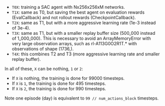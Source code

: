 - `T0X`: training a SAC agent with Nx256x256xM networks.
- `T1X`: same as T0, but saving the best agent on evaluation rewards (EvalCallback)
and not rollout rewards (CheckpointCallback).
- `T2X`: same as T1, but with a more aggressive learning rate (1e-3 instead of 3e-4).
- `T3X`: same as T1, but with a smaller replay buffer size (500_000 instead of 1_000_000).
This is necessary to avoid an ArrayMemoryError with very large observation arrays,
such as rl-A113G0O2R1T.* with observations of shape (1736,).
- `T4X`: this combines T2 and T3 (more aggressive learning rate and smaller replay buffer).

In all of these, `X` can be nothing, `1` or `2`:
- If `X` is nothing, the training is done for 99000 timesteps.
- If `X` is `1`, the training is done for 495 timesteps.
- If `X` is `2`, the training is done for 990 timesteps.

Note one episode (day) is equivalent to `99 // num_actions_block` timesteps.

